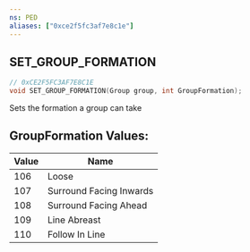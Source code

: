 ```yaml
---
ns: PED
aliases: ["0xce2f5fc3af7e8c1e"]
---
```

## SET_GROUP_FORMATION

```c
// 0xCE2F5FC3AF7E8C1E
void SET_GROUP_FORMATION(Group group, int GroupFormation);
```

Sets the formation a group can take

## GroupFormation Values:
| Value | Name |
| --- | --- |
| 106 | Loose |
| 107 | Surround Facing Inwards |
| 108 | Surround Facing Ahead |
| 109 | Line Abreast |
| 110 | Follow In Line |

